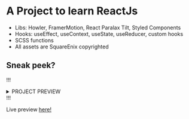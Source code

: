 # A Project to learn ReactJs

- Libs: Howler, FramerMotion, React Paralax Tilt, Styled Components
- Hooks: useEffect, useContext, useState, useReducer, custom hooks
- SCSS functions
- All assets are SquareEnix copyrighted

## **Sneak peek?** 

!!!<details><summary>PROJECT PREVIEW</summary> 
![TripleTriad](<https://github.com/HoangV954/memory-game/assets/114508394/c211b72c-eec0-4223-a4c8-3f3b90816051>) </details>!!!


Live preview [here!](https://memory-game-v2-a7be5euz4-hoangv954.vercel.app/)

